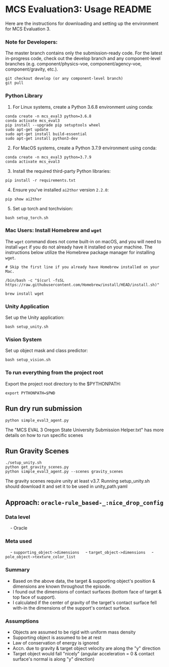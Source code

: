 # MCS Evaluation3: Usage README

Here are the instructions for downloading and setting up the environment for MCS Evaluation 3.

### Note for Developers:
The master branch contains only the submission-ready code. For the latest in-progress code, check out the develop branch and any component-level branches (e.g. component/physics-voe, component/agency-voe, component/gravity, etc.).

```
git checkout develop (or any component-level branch)
git pull
```

### Python Library

1. For Linux systems, create a Python 3.6.8 environment using conda:

```
conda create -n mcs_eval3 python=3.6.8
conda activate mcs_eval3
pip install --upgrade pip setuptools wheel
sudo apt-get update
sudo apt-get install build-essential
sudo apt-get install python3-dev
```

2. For MacOS systems, create a Python 3.7.9 environment using conda:

```
conda create -n mcs_eval3 python=3.7.9
conda activate mcs_eval3
```

3. Install the required third-party Python libraries:

```
pip install -r requirements.txt
```

4. Ensure you've installed `ai2thor` version `2.2.0`:

```
pip show ai2thor
```

5. Set up torch and torchvision:

```
bash setup_torch.sh
```

### Mac Users: Install Homebrew and `wget`

The `wget` command does not come built-in on macOS, and you will need to install `wget` if you do not already have it installed on your machine. The instructions below utilize the Homebrew package manager for installing `wget`.

```
# Skip the first line if you already have Homebrew installed on your Mac.

/bin/bash -c "$(curl -fsSL https://raw.githubusercontent.com/Homebrew/install/HEAD/install.sh)"

brew install wget
```

### Unity Application

Set up the Unity application:

```
bash setup_unity.sh
```

### Vision System

Set up object mask and class predictor:

```
bash setup_vision.sh
```

### To run everything from the project root

Export the project root directory to the $PYTHONPATH:

```
export PYTHONPATH=$PWD
```

## Run dry run submission

```
python simple_eval3_agent.py
```

The "MCS EVAL 3 Oregon State University Submission Helper.txt" has more details on how to run specific scenes

## Run Gravity Scenes

```
./setup_unity.sh
python get_gravity_scenes.py
python simple_eval3_agent.py --scenes gravity_scenes
```

The gravity scenes require unity at least v3.7. Running setup_unity.sh should download it and set it to be used in unity_path.yaml

## Approach: `oracle-rule_based-_:nice_drop_config`

### Data level
    - Oracle

### Meta used
    - `supporting_object->dimensions`
    - `target_object->dimensions`
    - `pole_object->texture_color_list`

### Summary
* Based on the above data, the target & supporting object's position & dimensions are known throughout the episode. 
* I found out the dimensions of contact surfaces (bottom face of target & top face of support).
* I calculated if the center of gravity of the target's contact surface fell with-in the dimensions of the support's contact surface.

### Assumptions
* Objects are assumed to be rigid with uniform mass density
* Supporting object is assumed to be at rest
* Law of conservation of energy is ignored
* Accn. due to gravity & target object velocity are along the "y" direction
* Target object would fall "nicely" (angular acceleration = 0 & contact surface's normal is along "y" direction)

